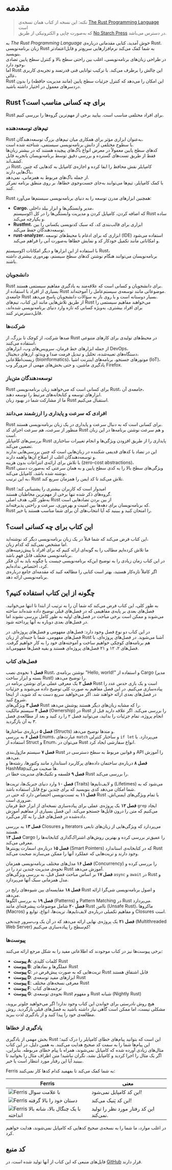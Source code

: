 # مقدمه

> نکته: این نسخه از کتاب همان نسخه‌ی [The Rust Programming Language][nsprust] است  
> که به‌صورت چاپی و الکترونیکی از طریق [No Starch Press][nsp] در دسترس می‌باشد.

[nsprust]: https://nostarch.com/rust-programming-language-2nd-edition
[nsp]: https://nostarch.com/

به _The Rust Programming Language_ خوش آمدید، کتابی مقدماتی درباره‌ی Rust.  
زبان برنامه‌نویسی Rust به شما کمک می‌کند نرم‌افزارهایی سریع‌تر و قابل‌اعتمادتر بنویسید.  
در طراحی زبان‌های برنامه‌نویسی، اغلب بین راحتی سطح بالا و کنترل سطح پایین تضادی وجود دارد،  
اما Rust این چالش را برطرف می‌کند. با ترکیب توانایی فنی قدرتمند و تجربه‌ی کاربری عالی،  
Rust این امکان را می‌دهد که کنترل جزئیات سطح پایین (مانند مدیریت حافظه) را بدون دردسرهای معمول در اختیار داشته باشید.

## Rust برای چه کسانی مناسب است؟

Rust برای افراد مختلفی مناسب است. بیایید برخی از مهم‌ترین گروه‌ها را بررسی کنیم.

### تیم‌های توسعه‌دهنده

Rust به‌عنوان ابزاری مؤثر برای همکاری میان تیم‌های بزرگ توسعه‌دهندگان،  
با سطوح مختلفی از دانش برنامه‌نویسی سیستمی، شناخته شده است.  
کدهای سطح پایین معمولاً در معرض انواع باگ‌های پیچیده هستند که در بیشتر زبان‌ها  
فقط از طریق تست‌های گسترده و بررسی دقیق توسط برنامه‌نویسان باتجربه قابل کشف‌اند.  
در Rust، کامپایلر نقش محافظ را ایفا کرده و اجازه‌ی کامپایل به کدهایی که چنین باگ‌هایی دارند،  
از جمله باگ‌های مربوط به همزمانی، نمی‌دهد.  
با کمک کامپایلر، تیم‌ها می‌توانند به‌جای جست‌وجوی خطاها، بر روی منطق برنامه تمرکز کنند.

Rust همچنین ابزارهای مدرن توسعه را به دنیای برنامه‌نویسی سیستم‌ها می‌آورد:

- **Cargo**، مدیر وابستگی‌ها و ابزار بیلد داخلی،  
  که اضافه کردن، کامپایل کردن و مدیریت وابستگی‌ها را در کل اکوسیستم Rust ساده و یکپارچه می‌کند.
- **Rustfmt**، ابزاری برای قالب‌بندی کد، که سبک کدنویسی یکسانی را بین توسعه‌دهندگان حفظ می‌کند.
- **rust-analyzer**، ابزاری که برای ادغام با محیط‌های توسعه (IDE) استفاده می‌شود  
  و امکاناتی مانند تکمیل خودکار کد و نمایش خطاها به‌صورت آنی را فراهم می‌کند.

با استفاده از این ابزارها و دیگر امکانات اکوسیستم Rust،  
برنامه‌نویسان می‌توانند هنگام نوشتن کدهای سطح سیستم، بهره‌وری بیشتری داشته باشند.

### دانشجویان

Rust برای دانشجویان و کسانی است که علاقه‌مند به یادگیری مفاهیم سیستمی هستند.  
بسیاری از افراد با استفاده از Rust موضوعاتی مانند توسعه‌ی سیستم‌عامل را آموخته‌اند.  
جامعه‌ی Rust بسیار دوستانه است و با روی باز به سؤالات دانشجویان پاسخ می‌دهد.  
از طریق تلاش‌هایی مانند این کتاب، تیم‌های Rust می‌خواهند مفاهیم سیستمی را  
برای افراد بیشتری، به‌ویژه کسانی که تازه وارد دنیای برنامه‌نویسی شده‌اند، قابل‌دسترس‌تر کنند.

### شرکت‌ها

صدها شرکت، از کوچک تا بزرگ، از Rust در محیط‌های تولیدی برای کارهای متنوعی استفاده می‌کنند،  
از جمله ابزارهای خط فرمان، سرویس‌های وب، ابزارهای DevOps،  
دستگاه‌های تعبیه‌شده، تحلیل و تبدیل فرمت صدا و ویدئو، ارزهای دیجیتال،  
زیست‌اطلاعاتی (bioinformatics)، موتورهای جستجو، برنامه‌های اینترنت اشیا (IoT)،  
یادگیری ماشین، و حتی بخش‌های مهمی از مرورگر وب Firefox.

### توسعه‌دهندگان متن‌باز

Rust برای کسانی است که می‌خواهند زبان برنامه‌نویسی Rust، جامعه‌ی آن،  
ابزارهای توسعه و کتابخانه‌های مرتبط را توسعه دهند.  
ما از مشارکت شما در بهبود زبان Rust استقبال می‌کنیم.

### افرادی که سرعت و پایداری را ارزشمند می‌دانند

Rust برای کسانی است که به دنبال سرعت و پایداری در یک زبان برنامه‌نویسی هستند.  
منظور از سرعت، هم سرعت اجرای کد Rust و هم سرعت نوشتن برنامه‌ها در این زبان است.  
بررسی‌های کامپایلر Rust پایداری را از طریق افزودن ویژگی‌ها و انجام تغییرات ساختاری تضمین می‌کند.  
این در تضاد با کدهای قدیمی شکننده در زبان‌هایی است که چنین بررسی‌هایی ندارند  
و توسعه‌دهندگان اغلب از اصلاح آن‌ها واهمه دارند.  
با تلاش برای ارائه‌ی انتزاعات بدون هزینه (zero-cost abstractions)،  
Rust ویژگی‌های سطح بالا را به کدی سطح پایین و به همان سرعتی که به‌صورت دستی نوشته شده باشد، کامپایل می‌کند.  
به این ترتیب، Rust تلاش می‌کند تا کد ایمن را همزمان سریع کند.

Rust امیدوار است که کاربران بیشتری را پشتیبانی کند؛  
گروه‌های ذکر شده تنها برخی از مهم‌ترین مخاطبان هستند.  
به‌طور کلی، هدف اصلی Rust از بین بردن تضادهایی است  
که برنامه‌نویسان برای دهه‌ها بین امنیت _و_ بهره‌وری، سرعت _و_ راحتی پذیرفته‌اند.  
Rust را امتحان کنید و ببینید که آیا انتخاب‌های آن برای شما مناسب هستند یا خیر.

## این کتاب برای چه کسانی است؟

این کتاب فرض می‌کند که شما قبلاً در یک زبان برنامه‌نویسی دیگر کد نوشته‌اید،  
اما مشخص نمی‌کند که کدام زبان.  
ما تلاش کرده‌ایم مطالب را به گونه‌ای ارائه کنیم که برای افراد با پیش‌زمینه‌های برنامه‌نویسی مختلف قابل فهم باشد.  
در این کتاب زمان زیادی را به توضیح این‌که برنامه‌نویسی _چیست_ یا چگونه باید به آن فکر کرد، اختصاص نداده‌ایم.  
اگر کاملاً تازه‌کار هستید، بهتر است کتابی را مطالعه کنید که مقدمه‌ای جامع درباره‌ی برنامه‌نویسی ارائه دهد.

## چگونه از این کتاب استفاده کنیم؟

به طور کلی، این کتاب فرض می‌کند که شما آن را به ترتیب از ابتدا تا انتها می‌خوانید. فصل‌های بعدی بر پایه‌ی مفاهیمی که در فصل‌های قبلی توضیح داده شده‌اند ساخته می‌شوند و ممکن است برخی مباحث در فصل‌های اولیه به طور کامل بررسی نشوند اما در فصل‌های بعدی دوباره به آنها پرداخته شود.

در این کتاب دو نوع فصل وجود دارد: فصل‌های مفهومی و فصل‌های پروژه‌ای. در فصل‌های مفهومی، شما با جنبه‌ای از زبان Rust آشنا می‌شوید. در فصل‌های پروژه‌ای، با هم برنامه‌های کوچکی خواهیم ساخت و آموخته‌های خود را به کار خواهیم گرفت. فصل‌های ۲، ۱۲ و ۲۱ فصل‌های پروژه‌ای هستند و بقیه فصل‌ها مفهومی‌اند.

### فصل‌های کتاب

**فصل ۱** نحوه‌ی نصب Rust، نوشتن برنامه‌ی "Hello, world!" و استفاده از Cargo (مدیر بسته و ابزار ساخت Rust) را توضیح می‌دهد.  
**فصل ۲** یک معرفی عملی برای نوشتن برنامه در Rust است و یک بازی حدس عدد را پیاده‌سازی می‌کنیم. در این فصل مفاهیم به صورت کلی توضیح داده می‌شوند و جزئیات در فصل‌های بعدی ارائه خواهند شد. اگر می‌خواهید سریع دست به کد شوید، از اینجا شروع کنید.  
**فصل ۳** ویژگی‌های Rust را که مشابه زبان‌های دیگر هستند پوشش می‌دهد.  
**فصل ۴** سیستم مالکیت (Ownership) در Rust را بررسی می‌کند. اگر علاقه دارید قبل از انجام پروژه، تمام جزئیات را بدانید، می‌توانید فصل ۲ را رد کنید و بعد از مطالعه‌ی فصل ۳ به آن بازگردید.

**فصل ۵** درباره‌ی ساختارها (Structs) و متدها توضیح می‌دهد.  
**فصل ۶** به بررسی Enums، عبارت‌های `match` و ساختار کنترلی `if let` می‌پردازد. با استفاده از Struct و Enum، می‌توان در Rust انواع سفارشی ایجاد کرد.

**فصل ۷** سیستم ماژول‌بندی Rust و قوانین مربوط به سطح دسترسی در API را آموزش می‌دهد.  
**فصل ۸** درباره‌ی ساختمان داده‌های پرکاربرد استاندارد مانند وکتورها، رشته‌ها و HashMapها صحبت می‌کند.  
**فصل ۹** فلسفه و تکنیک‌های مدیریت خطا در Rust را بررسی می‌کند.

**فصل ۱۰** وارد دنیای جنریک‌ها، تریت‌ها (Traits) و لایف‌تایم‌ها (Lifetimes) می‌شود که به شما امکان می‌دهد کدی بنویسید که برای چندین نوع قابل استفاده باشد.  
**فصل ۱۱** به تست‌نویسی اختصاص دارد که حتی در Rust با تمام ویژگی‌های ایمنی‌اش، ضروری است.  
**فصل ۱۲** یک پروژه‌ی عملی برای پیاده‌سازی نسخه‌ای از ابزار خط فرمان `grep` ایجاد می‌کنیم که متن را درون فایل‌ها جستجو می‌کند. این فصل بسیاری از مفاهیم آموزش داده‌شده در فصل‌های قبل را به کار می‌گیرد.

**فصل ۱۳** به بررسی Closures و Iterators می‌پردازد که ویژگی‌هایی از زبان‌های تابعی هستند.  
**فصل ۱۴** Cargo را عمیق‌تر بررسی کرده و بهترین روش‌های اشتراک‌گذاری کتابخانه‌ها را معرفی می‌کند.  
**فصل ۱۵** درباره‌ی اسمارت پوینترها (Smart Pointers) که در کتابخانه‌ی استاندارد Rust وجود دارند و تریت‌هایی که عملکرد آنها را ممکن می‌سازند صحبت می‌کند.

**فصل ۱۶** مدل‌های مختلف برنامه‌نویسی همزمان (Concurrency) را بررسی کرده و نحوه‌ی مدیریت چندین ترد را در Rust آموزش می‌دهد.  
**فصل ۱۷** بر اساس مباحث فصل قبل، به بررسی ویژگی‌های `async` و `await` در Rust و مدل همزمانی سبک آنها می‌پردازد.

**فصل ۱۸** مقایسه‌ای بین شیوه‌های رایج در Rust و اصول برنامه‌نویسی شی‌گرا ارائه می‌دهد.  
**فصل ۱۹** به بررسی الگوها (Patterns) و Pattern Matching در Rust می‌پردازد.  
**فصل ۲۰** شامل موضوعات پیشرفته‌ای مانند Rust ناامن (Unsafe Rust)، ماکروها (Macros) و مفاهیم تکمیلی درباره‌ی لایف‌تایم‌ها، تریت‌ها، انواع، توابع و Closures است.

**فصل ۲۱** یک پروژه‌ی نهایی ارائه می‌دهد که در آن یک وب‌سرور چندنخی (Multithreaded Web Server) کم‌سطح را پیاده‌سازی می‌کنیم!

### پیوست‌ها

برخی پیوست‌ها نیز در کتاب موجودند که اطلاعاتی مفید را به شکل مرجع ارائه می‌کنند:

- **پیوست A**: کلمات کلیدی Rust
- **پیوست B**: عملگرها و نمادهای Rust
- **پیوست C**: تریت‌هایی که به صورت پیش‌فرض در Rust قابل اشتقاق هستند
- **پیوست D**: ابزارهای مفید توسعه‌ی Rust
- **پیوست E**: معرفی نسخه‌های مختلف Rust
- **پیوست F**: ترجمه‌های کتاب
- **پیوست G**: نحوه‌ی توسعه‌ی Rust و مفهوم Rust شبانه (Nightly Rust)

هیچ روش نادرستی برای خواندن این کتاب وجود ندارد! اگر می‌خواهید جلوتر بروید، مشکلی نیست، اما ممکن است گاهی نیاز داشته باشید به فصل‌های قبلی بازگردید. روش مطالعه‌ی خود را پیدا کنید و از یادگیری لذت ببرید.

<span id="ferris"></span>

### یادگیری از خطاها

بخش مهمی از یادگیری Rust این است که بتوانید پیام‌های خطای کامپایلر را درک کنید؛ این پیام‌ها شما را به سمت کد صحیح هدایت می‌کنند. به همین دلیل، در این کتاب مثال‌های زیادی آورده شده که کامپایل نمی‌شوند، همراه با پیام خطای مربوطه. بنابراین، اگر یک مثال را اجرا کردید و کامپایل نشد، نگران نباشید! متن اطراف مثال را بخوانید تا ببینید آیا این رفتار مورد انتظار است یا خیر.

Ferris به شما کمک می‌کند تا بفهمید کدام کدها کار نمی‌کنند:

| Ferris                                                                                                                   | معنی                                    |
| ------------------------------------------------------------------------------------------------------------------------ | --------------------------------------- |
| <img src="img/ferris/does_not_compile.svg" class="ferris-explain" alt="Ferris با علامت سوال"/>                           | این کد کامپایل نمی‌شود!                 |
| <img src="img/ferris/panics.svg" class="ferris-explain" alt="Ferris دستان خود را بالا گرفته"/>                           | این کد پَنیک می‌کند!                    |
| <img src="img/ferris/not_desired_behavior.svg" class="ferris-explain" alt="Ferris با یک چنگال بالا، شانه بالا انداخته"/> | این کد رفتار مورد نظر را تولید نمی‌کند. |

در اغلب موارد، ما شما را به نسخه‌ی صحیح کدهایی که کامپایل نمی‌شوند، هدایت خواهیم کرد.

## کد منبع

فایل‌های منبعی که این کتاب از آنها تولید شده است، در [GitHub][book] قرار دارند.

[book]: https://github.com/rust-lang/book/tree/main/src
